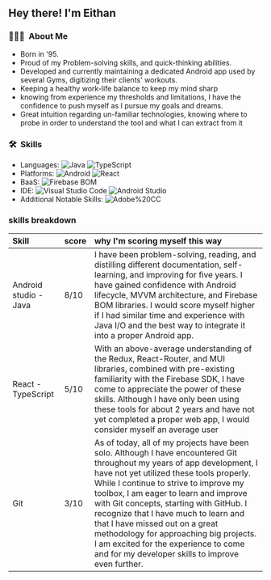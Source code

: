 

<h2> Hey there! I'm Eithan</h2>

<h3> 👨🏻‍💻 &nbsp;About Me </h3>

-  Born in '95.
-  Proud of my Problem-solving skills, and quick-thinking abilities.
-  Developed and currently maintaining a dedicated Android app used by several Gyms, digitizing their clients' workouts. 
-  Keeping a healthy work-life balance to keep my mind sharp
-  knowing from experience my thresholds and limitations, I have the confidence to push myself as I pursue my goals and dreams.
-  Great intuition regarding un-familiar technologies, knowing where to probe in order to understand the tool and what I can extract from it 

<h3> 🛠 &nbsp;Skills</h3>

- Languages:
  ![Java](https://img.shields.io/badge/-Java-333333?style=flat&logo=Java)
  ![TypeScript](https://img.shields.io/badge/-TypeScript-333333?style=flat&logo=TypeScript&logoColor=007396)
- Platforms:
  ![Android](https://img.shields.io/badge/-Android-333333?style=flat&logo=Android)
  ![React](https://img.shields.io/badge/-React-333333?style=flat&logo=React&logoColor=1572B6)
- BaaS:
  ![Firebase BOM](https://img.shields.io/badge/-Firebase-333333?style=flat&logo=Firebase)
- IDE:
  ![Visual Studio Code](https://img.shields.io/badge/-Visual%20Studio%20Code-333333?style=flat&logo=visual-studio-code&logoColor=007ACC)
  ![Android Studio](https://img.shields.io/badge/-Android%20Studio-333333?style=flat&logo=Android%20Studio)
- Additional Notable Skills:
  ![Adobe%20CC](https://img.shields.io/badge/-Adobe%20Creative%20Cloud-333333?style=flat&logo=Adobe%20Creative%20Cloud)
  
### skills breakdown

| Skill | score |why I'm scoring myself this way| 
| :-------- | :---------- | :---------- |
| Android studio - Java | 8/10 | I have been problem-solving, reading, and distilling different documentation, self-learning, and improving for five years. I have gained confidence with Android lifecycle, MVVM architecture, and Firebase BOM libraries. I would score myself higher if I had similar time and experience with Java I/O and the best way to integrate it into a proper Android app.
|React -TypeScript |5/10|With an above-average understanding of the Redux, React-Router, and MUI libraries, combined with pre-existing familiarity with the Firebase SDK, I have come to appreciate the power of these skills. Although I have only been using these tools for about 2 years and have not yet completed a proper web app, I would consider myself an average user
|Git|3/10|As of today, all of my projects have been solo. Although I have encountered Git throughout my years of app development, I have not yet utilized these tools properly. While I continue to strive to improve my toolbox, I am eager to learn and improve with Git concepts, starting with GitHub. I recognize that I have much to learn and that I have missed out on a great methodology for approaching big projects. I am excited for the experience to come and for my developer skills to improve even further.


